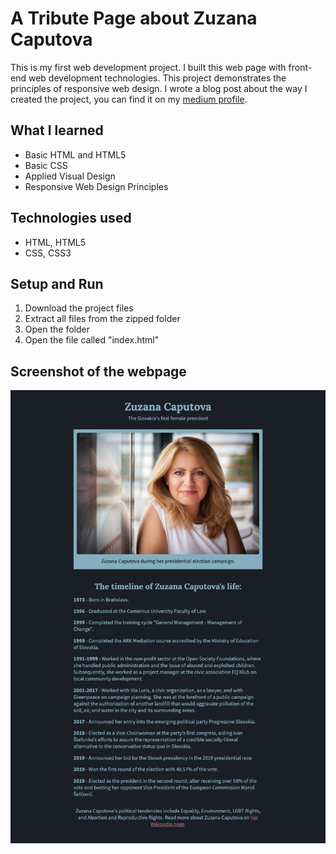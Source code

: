 # A Tribute Page about Zuzana Caputova
This is my first web development project. I built this web page with front-end web development technologies. This project demonstrates the principles of responsive web design. I wrote a blog post about the way I created the project, you can find it on my [medium profile](https://medium.com/@marko.libor/expat-survey-9e1fa22189b6).

## What I learned
* Basic HTML and HTML5
* Basic CSS
* Applied Visual Design
* Responsive Web Design Principles

## Technologies used
* HTML, HTML5
* CSS, CSS3

## Setup and Run
1. Download the project files
2. Extract all files from the zipped folder
3. Open the folder
4. Open the file called "index.html"

## Screenshot of the webpage
![Screenshot of the webpage](./screenshot.png)
